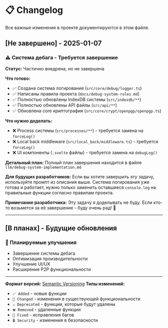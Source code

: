# 📋 Changelog

Все важные изменения в проекте документируются в этом файле.

## [Не завершено] - 2025-01-07

### ⚠️ Система дебага - Требуется завершение

**Статус:** Частично внедрена, но не завершена

**Что готово:**
- ✅ Создана система логирования (`src/core/debug/logger.ts`)
- ✅ Написаны правила проекта (`docs/debug-system-rules.md`)
- ✅ Полностью обновлены IndexDB системы (`src/indexdb/**`)
- ✅ Полностью обновлены API файлы (`src/api/**`)
- ✅ Обновлена core криптография (`src/core/crypt/openpgp/openpgp.ts`)

**Что нужно доделать:**
- ❌ Process системы (`src/processes/**`) - требуется замена на `forceLog()`
- ❌ Local back middleware (`src/local_back/middleware.ts`) - требуется `forceLog()`
- ❌ UI компоненты (`.svelte` файлы) - требуется замена на `debugLog()`

**Детальный план:**
Полный план завершения находится в файле `llm/debug-system-implementation.md`

**Для будущих разработчиков:**
Если вы хотите завершить эту задачу, используйте промпт из описания выше. Система логирования уже готова и работает, нужно только заменить оставшиеся `console.log` на правильные функции согласно правилам проекта.

**Примечание разработчика:**
Эту задачу я доделывать не буду. Если кто-то возьмется за её завершение - буду очень рад! 🚀

---

## [В планах] - Будущие обновления

### 🔮 Планируемые улучшения
- Завершение системы дебага
- Оптимизация производительности
- Улучшение UI/UX
- Расширение P2P функциональности

---

**Формат версий:** [Semantic Versioning](https://semver.org/)
**Типы изменений:**
- `✅ Added` - новые функции
- `🔄 Changed` - изменения в существующей функциональности  
- `⚠️ Deprecated` - функции, которые будут удалены
- `❌ Removed` - удаленные функции
- `🐛 Fixed` - исправления багов
- `🔒 Security` - изменения в безопасности
